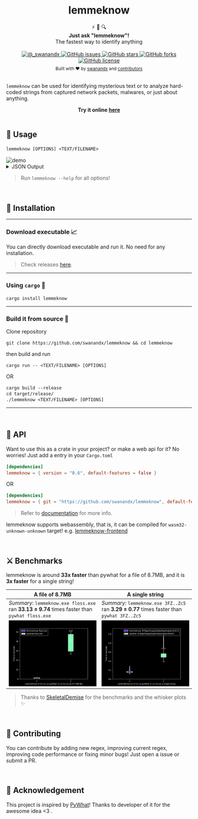 <h1 align="center">
    lemmeknow 
</h1>

<div align="center">
  ⚡ 🦀 🔍
</div>
<div align="center">
  <strong>Just ask "lemmeknow"!</strong>
</div>
<div align="center">
  The fastest way to identify anything
</div>

<br />

<div align="center">
  <!-- Twitter -->
  <a href="https://twitter.com/_swanandx">
    <img src="https://img.shields.io/badge/twitter-%40__swanandx-blue"
      alt="@_swanandx" />
  </a>
  <!-- GitHub issues -->
  <a href="https://github.com/swanandx/lemmeknow/issues">
    <img src="https://img.shields.io/github/issues/swanandx/lemmeknow"
      alt="GitHub issues" />
  </a>
  <!-- GitHub stars -->
  <a href="https://github.com/swanandx/lemmeknow/stargazers">
    <img src="https://img.shields.io/github/stars/swanandx/lemmeknow"
      alt="GitHub stars" />
  </a>
  <!-- GitHub forks -->
  <a href="https://github.com/swanandx/lemmeknow/network">
    <img src="https://img.shields.io/github/forks/swanandx/lemmeknow"
      alt="GitHub forks" />
  </a>
  <!-- GitHub license -->
  <a href="https://github.com/swanandx/lemmeknow/blob/main/LICENSE">
    <img src="https://img.shields.io/github/license/swanandx/lemmeknow"
      alt="GitHub license" />
  </a>
</div>

<div align="center">
  <sub>Built with ❤︎ by
  <a href="https://twitter.com/_swanandx">swanandx</a> and
  <a href="https://github.com/swanandx/lemmeknow/graphs/contributors">
    contributors
  </a>
</div>

<br />

<!-- Thnx to choo for above README design <3 https://github.com/choojs/choo/blob/master/README.md -->

`lemmeknow` can be used for identifying mysterious text or to analyze hard-coded strings from captured network packets, malwares, or just about anything.


<div align="center">
  <strong>Try it online 
  <a href="https://swanandx.github.io/lemmeknow-frontend/">here</a>
  </strong>
</div>

<br />


## 🧰 Usage

```shell
lemmeknow [OPTIONS] <TEXT/FILENAME>
```
<img align="center" src="https://media.discordapp.net/attachments/998569651183288351/1009151746792235048/lemmeknow_readme_ss.png?width=1440&height=242" alt="demo"/>

<details>
<summary>
JSON Output
</summary>

If you want output in JSON format, then pass `-j / --json` flag.
*e.g.* 
```shell
lemmeknow UC11L3JDgDQMyH8iolKkVZ4w --json
``` 
<img align="center" src="https://media.discordapp.net/attachments/998569651183288351/1009151747194892288/lkjosn.png?width=1440&height=512" alt="demo" />
</details>

> Run `lemmeknow --help` for all options!



<br />

## 🔭 Installation
---
### Download executable 📈

 You can directly download executable and run it. No need for any installation.
 > Check releases [here](https://github.com/swanandx/lemmeknow/releases/).

---
### Using `cargo` 🦀
```shell
cargo install lemmeknow
```

---
### Build it from source 🎯

Clone repository
```shell
git clone https://github.com/swanandx/lemmeknow && cd lemmeknow
```

then build and run

```shell
cargo run -- <TEXT/FILENAME> [OPTIONS]
```

OR

```shell
cargo build --release
cd target/release/
./lemmeknow <TEXT/FILENAME> [OPTIONS]
```

---
<br />

## 🚀 API  

Want to use this as a crate in your project? or make a web api for it? No worries! Just add a entry in your `Cargo.toml`

```toml
[dependencies]
lemmeknow = { version = "0.6", default-features = false }

```

OR 

```toml
[dependencies]
lemmeknow = { git = "https://github.com/swanandx/lemmeknow", default-features = false }

```

> Refer to [documentation](https://docs.rs/lemmeknow) for more info.

lemmeknow supports webassembly, that is, it can be compiled for `wasm32-unknown-unknown` target!
e.g. [lemmeknow-frontend](https://github.com/swanandx/lemmeknow-frontend)

<br />

## ⚔️ Benchmarks

lemmeknow is around **33x faster** than pywhat for a file of 8.7MB, and it is **3x faster** for a single string!

| A file of 8.7MB | A single string |
| ---  |  ---   |
| *Summary*: `lemmeknow.exe floss.exe` ran **33.13 ± 9.74** times faster than `pywhat floss.exe` | *Summary*: `lemmeknow.exe 3FZ..Zc5` ran **3.29 ± 0.77** times faster than `pywhat 3FZ..Zc5` |
| ![File benchmark](images/bench_file.png)     | ![String benchmark](images/bench_string.png)       |

> Thanks to [SkeletalDemise](https://github.com/SkeletalDemise) for the benchmarks and the whisker plots ✨

<br />

## 🚧 Contributing 

You can contribute by adding new regex, improving current regex, improving code performance or fixing minor bugs! Just open a issue or submit a PR.

<br />

## 💖 Acknowledgement

 This project is inspired by [PyWhat](https://github.com/bee-san/pyWhat)!
 Thanks to developer of it for the awesome idea <3 .
